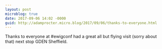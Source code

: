 ```yaml
---
layout: post
microblog: true
date: 2017-09-06 14:02 -0000
guid: http://adamprocter.micro.blog/2017/09/06/thanks-to-everyone.html
---
```

Thanks to everyone at #ewigconf had a great all but flying visit (sorry about that) next stop GDEN Sheffield. 
